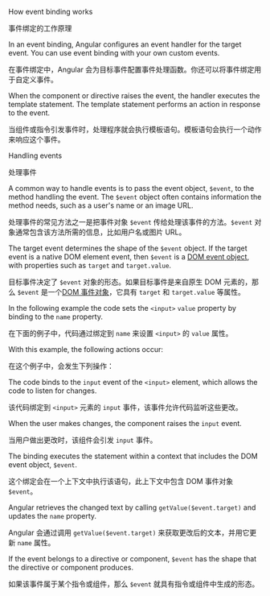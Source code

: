 How event binding works

事件绑定的工作原理

In an event binding, Angular configures an event handler for the target event.
You can use event binding with your own custom events.

在事件绑定中，Angular 会为目标事件配置事件处理函数。你还可以将事件绑定用于自定义事件。

When the component or directive raises the event, the handler executes the template statement.
The template statement performs an action in response to the event.

当组件或指令引发事件时，处理程序就会执行模板语句。模板语句会执行一个动作来响应这个事件。

Handling events

处理事件

A common way to handle events is to pass the event object, `$event`, to the method handling the event.
The `$event` object often contains information the method needs, such as a user's name or an image URL.

处理事件的常见方法之一是把事件对象 `$event` 传给处理该事件的方法。`$event` 对象通常包含该方法所需的信息，比如用户名或图片 URL。

The target event determines the shape of the `$event` object.
If the target event is a native DOM element event, then `$event` is a [DOM event object](https://developer.mozilla.org/docs/Web/Events), with properties such as `target` and `target.value`.

目标事件决定了 `$event` 对象的形态。如果目标事件是来自原生 DOM 元素的，那么 `$event` 是一个[DOM 事件对象](https://developer.mozilla.org/docs/Web/Events)，它具有 `target` 和 `target.value` 等属性。

In the following example the code sets the `<input>` `value` property by binding to the `name` property.

在下面的例子中，代码通过绑定到 `name` 来设置 `<input>` 的 `value` 属性。

With this example, the following actions occur:

在这个例子中，会发生下列操作：

The code binds to the `input` event of the `<input>` element, which allows the code to listen for changes.

该代码绑定到 `<input>` 元素的 `input` 事件，该事件允许代码监听这些更改。

When the user makes changes, the component raises the `input` event.

当用户做出更改时，该组件会引发 `input` 事件。

The binding executes the statement within a context that includes the DOM event object, `$event`.

这个绑定会在一个上下文中执行该语句，此上下文中包含 DOM 事件对象 `$event`。

Angular retrieves the changed text by calling `getValue($event.target)` and updates the `name` property.

Angular 会通过调用 `getValue($event.target)` 来获取更改后的文本，并用它更新 `name` 属性。

If the event belongs to a directive or component, `$event` has the shape that the directive or component produces.

如果该事件属于某个指令或组件，那么 `$event` 就具有指令或组件中生成的形态。